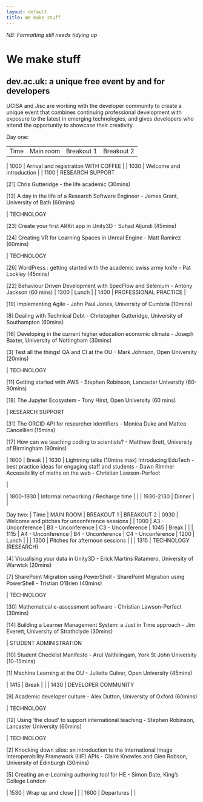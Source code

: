 ```yaml
---
layout: default
title: We make stuff
---
```

_NB: Formatting still needs tidying up_

# We make stuff
## dev.ac.uk: a unique free event by and for developers

UCISA and Jisc are working with the developer community to create a unique event that combines continuing professional development with exposure to the latest in emerging technologies, and gives developers who attend the opportunity to showcase their creativity.
 
Day one:
<table>
<tr><td>Time</td><td>Main room</td><td>Breakout 1</td><td>Breakout 2</td></tr>
</table>
| 1000 | Arrival and registration WITH COFFEE |
| 1030 | Welcome and introduction |
| 1100 | RESEARCH SUPPORT

[21] Chris Gutteridge - the life academic (30mins)

[13] A day in the life of a Research Software Engineer - James Grant, University of Bath (60mins)

| TECHNOLOGY

[23] Create your first ARKit app in Unity3D - Suhad Aljundi (45mins)
 
[24] Creating VR for Learning Spaces in Unreal Engine - Matt Ramirez (60mins)

| TECHNOLOGY

[26] WordPress : getting started with the academic swiss army knife - Pat Lockley (45mins)

[22] Behaviour Driven Development with SpecFlow and Selenium - Antony Jackson (60 mins)
| 1300 | Lunch |
| 1400 | PROFESSIONAL PRACTICE |

[19] Implementing Agile - John Paul Jones, University of Cumbria (10mins)

[8] Dealing with Technical Debt - Christopher Gutteridge, University of Southampton (60mins)

[16] Developing in the current higher education economic climate - Joseph Baxter, University of Nottingham (30mins)

[3] Test all the things! QA and CI at the OU - Mark Johnson, Open University (20mins)

| TECHNOLOGY

[11] Getting started with AWS - Stephen Robinson, Lancaster University (60-90mins)

[18] The Jupyter Ecosystem - Tony Hirst, Open University
(60 mins)

| RESEARCH SUPPORT

[31] The ORCID API for researcher identifiers - Monica Duke and Matteo Cancellieri (15mins)

[17] How can we teaching coding to scientists? - Matthew Brett, University of Birmingham (90mins)

| 1600 | Break |
| 1630 |
Lightning talks (10mins max)
Introducing EduTech - best practice ideas for engaging staff and students - Dawn Rimmer
Accessibility of maths on the web - Christian Lawson-Perfect

|

| 1800-1930 | Informal networking / Recharge time | |
| 1930-2130 | Dinner | |

Day two:
| Time | MAIN ROOM | BREAKOUT 1 | BREAKOUT 2
| 0930 | Welcome and pitches for unconference sessions |
| 1000 | A3 - Unconference | B3 - Unconference | C3 - Unconference
| 1045 | Break | |
| 1115 | A4 - Unconference | B4 - Unconference | C4 - Unconference
| 1200 | Lunch | |
| 1300 | Pitches for afternoon sessions | |
| 1315 | TECHNOLOGY (RESEARCH)

[4] Visualising your data in Unity3D - Erick Martins Ratamero, University of Warwick (20mins)

[7] SharePoint Migration using PowerShell - SharePoint Migration using PowerShell - Tristian O’Brien (40mins)

| TECHNOLOGY

[30] Mathematical e-assessment software - Christian Lawson-Perfect (30mins)

[14] Building a Learner Management System: a Just in Time approach - Jim Everett, University of Strathclyde (30mins)

| STUDENT ADMINISTRATION

[10] Student Checklist Manifesto - Arul Vaithilingam, York St John University (10-15mins)

[1] Machine Learning at the OU -  Juliette Culver, Open University (45mins)

| 1415 | Break | |
| 1430 | DEVELOPER COMMUNITY

[9] Academic developer culture - Alex Dutton, University of Oxford (60mins)

| TECHNOLOGY

[12] Using ‘the cloud’ to support international teaching - Stephen Robinson, Lancaster University (60mins)

| TECHNOLOGY

[2] Knocking down silos: an introduction to the International Image Interoperability Framework (IIIF) APIs - Claire Knowles and Glen Robson, University of Edinburgh (30mins)

[5] Creating an e-Learning authoring tool for HE - Simon Date, King’s College London

| 1530 | Wrap up and close | |
| 1600 | Departures | |

